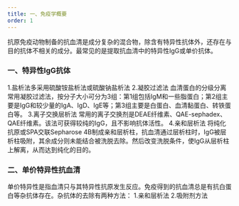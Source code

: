 ```yaml
---
title: 一、免疫学概要
order: 1
---
```



抗原免疫动物制备的抗血清是成分复杂的混合物，除含有特异性抗体外，还存在与目的抗体不相关的成分。最常见的是提取抗血清中的特异性IgG或单价抗体。

### 一、特异性IgG抗体
1.盐析法多采用硫酸铵盐析法或硫酸钠盐析法
2.凝胶过滤法
血清蛋白的分级分离常用凝胶过滤法，按分子大小可分为3组：第1组包括IgM和一些脂蛋白；第2组主要是IgG和较少量的IgA、IgD、IgE等；第3组主要是白蛋白、血清黏蛋白、转铁蛋白等。
3.离子交换层析法
常用的离子交换剂是DEAE纤维素、QAE-sephadex、QAE纤维素。该法可获得较纯的IgG，且不影响抗体活性。
4.亲和层析法
将纯化抗原或SPA交联Sepharose 4B制成亲和层析柱，抗血清通过层析柱时，IgG被层析柱吸附，其余成分则未能结合被洗脱去除。然后改变洗脱条件，使IgG从层析柱上解离，从而达到纯化的目的。

### 二、单价特异性抗血清
单价特异性是指血清只与其特异性抗原发生反应。免疫得到的抗血清总是有抗白蛋白等杂抗体存在。杂抗体的去除有两种方法：
1.亲和层析法
2.吸附剂方法
